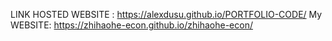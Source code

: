 LINK HOSTED WEBSITE : https://alexdusu.github.io/PORTFOLIO-CODE/
My WEBSITE: https://zhihaohe-econ.github.io/zhihaohe-econ/
